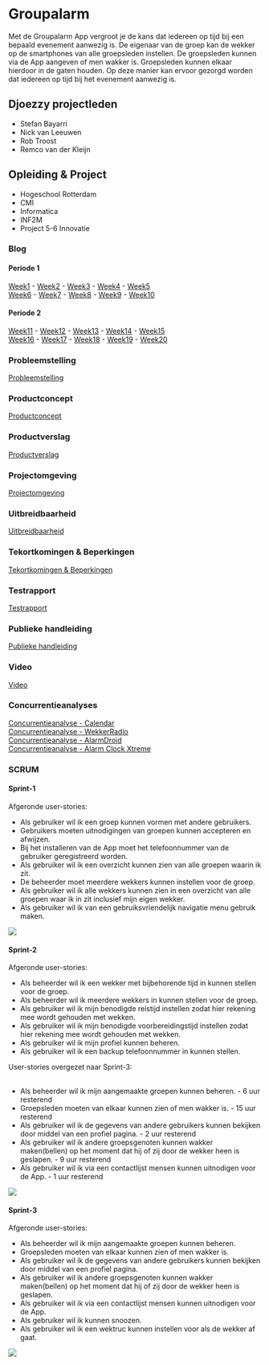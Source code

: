 # Groupalarm #

Met de Groupalarm App vergroot je de kans dat iedereen op tijd bij een bepaald evenement aanwezig is. De eigenaar van de groep kan de wekker op de smartphones van alle groepsleden instellen. De groepsleden kunnen via de App aangeven of men wakker is. Groepsleden kunnen elkaar hierdoor in de gaten houden. Op deze manier kan ervoor gezorgd worden dat iedereen op tijd bij het evenement aanwezig is.

## Djoezzy projectleden ##

<ul>
<li>Stefan Bayarri</li>
<li>Nick van Leeuwen</li>
<li>Rob Troost</li>
<li>Remco van der Kleijn</li>
</ul>

## Opleiding & Project ##

<ul>
<li>Hogeschool Rotterdam</li>
<li>CMI</li>
<li>Informatica</li>
<li>INF2M</li>
<li>Project 5-6 Innovatie</li>
</ul>

### Blog ###
#### Periode 1 ####
[Week1](Week1.md) - [Week2](Week2.md) - [Week3](Week3.md) - [Week4](Week4.md) - [Week5](Week5.md)<br>
<a href='Week6.md'>Week6</a> - <a href='Week7.md'>Week7</a> - <a href='Week8.md'>Week8</a> - <a href='Week9.md'>Week9</a> - <a href='Week10.md'>Week10</a>

<h4>Periode 2</h4>

<a href='Week11.md'>Week11</a> - <a href='Week12.md'>Week12</a> - <a href='Week13.md'>Week13</a> - <a href='Week14.md'>Week14</a> - <a href='Week15.md'>Week15</a><br>
<a href='Week16.md'>Week16</a> - <a href='Week17.md'>Week17</a> - <a href='Week18.md'>Week18</a> - <a href='Week19.md'>Week19</a> - <a href='Week20.md'>Week20</a>

<h3>Probleemstelling</h3>
<a href='http://www.remcovdk.com/groupalarm/documentatie/Probleemstelling/GroupAlarm_Probleemstelling.pdf'>Probleemstelling</a>

<h3>Productconcept</h3>
<a href='http://www.remcovdk.com/groupalarm/documentatie/Productconcept/GroupAlarm_Productconcept.pdf'>Productconcept</a>

<h3>Productverslag</h3>
<a href='http://www.remcovdk.com/groupalarm/documentatie/Productverslag/GroupAlarm_Productverslag.pdf'>Productverslag</a>

<h3>Projectomgeving</h3>
<a href='http://www.remcovdk.com/groupalarm/documentatie/Projectomgeving/GroupAlarm_Projectomgeving.pdf'>Projectomgeving</a>

<h3>Uitbreidbaarheid</h3>
<a href='http://www.remcovdk.com/groupalarm/documentatie/Uitbreidbaarheid/GroupAlarm_Uitbreidbaarheid.pdf'>Uitbreidbaarheid</a>

<h3>Tekortkomingen & Beperkingen</h3>
<a href='http://www.remcovdk.com/groupalarm/documentatie/Tekortkomingen_Beperkingen/GroupAlarm_Tekortkomingen_Beperkingen.pdf'>Tekortkomingen &amp; Beperkingen</a>

<h3>Testrapport</h3>
<a href='http://www.remcovdk.com/groupalarm/documentatie/Testrapport/GroupAlarm_Testrapport.pdf'>Testrapport</a>

<h3>Publieke handleiding</h3>
<a href='http://www.remcovdk.com/groupalarm/documentatie/Handleiding/GroupAlarm_Publieke_Handleiding.pdf'>Publieke handleiding</a>

<h3>Video</h3>
<a href='http://www.remcovdk.com/groupalarm/documentatie/Video/GroupAlarm_Video.wmv'>Video</a>

<h3>Concurrentieanalyses</h3>
<a href='http://www.remcovdk.com/groupalarm/documentatie/Concurrentieanalyses/GroupAlarm_Concurrentieanalyse_Calendar.pdf'>Concurrentieanalyse - Calendar</a><br>
<a href='http://www.remcovdk.com/groupalarm/documentatie/Concurrentieanalyses/GroupAlarm_Concurrentieanalyse_WekkerRadio.pdf'>Concurrentieanalyse - WekkerRadio</a><br>
<a href='http://www.remcovdk.com/groupalarm/documentatie/Concurrentieanalyses/GroupAlarm_Concurrentieanalyse_AlarmDroid.pdf'>Concurrentieanalyse - AlarmDroid</a><br>
<a href='http://www.remcovdk.com/groupalarm/documentatie/Concurrentieanalyses/GroupAlarm_Concurrentieanalyse_AlarmClockXtreme.pdf'>Concurrentieanalyse - Alarm Clock Xtreme</a>

<h3>SCRUM</h3>
<h4>Sprint-1</h4>

Afgeronde user-stories:<br>
<ul>
<li>Als gebruiker wil ik een groep kunnen vormen met andere gebruikers.</li>
<li>Gebruikers moeten uitnodigingen van groepen kunnen accepteren en afwijzen.</li>
<li>Bij het installeren van de App moet het telefoonnummer van de gebruiker geregistreerd worden.</li>
<li>Als gebruiker wil ik een overzicht kunnen zien van alle groepen waarin ik zit.</li>
<li>De beheerder moet meerdere wekkers kunnen instellen voor de groep.</li>
<li>Als gebruiker wil ik alle wekkers kunnen zien in een overzicht van alle groepen waar ik in zit inclusief mijn eigen wekker.</li>
<li>Als gebruiker wil ik van een gebruiksvriendelijk navigatie menu gebruik maken.</li>
</ul>

<img src='http://remcovdk.com/groupalarm/documentatie/Sprints/sprint_1.png' />

<h4>Sprint-2</h4>

Afgeronde user-stories:<br>
<ul>
<li>Als beheerder wil ik een wekker met bijbehorende tijd in kunnen stellen voor de groep.</li>
<li>Als beheerder wil ik meerdere wekkers in kunnen stellen voor de groep.</li>
<li>Als gebruiker wil ik mijn benodigde reistijd instellen zodat hier rekening mee wordt gehouden met wekken.</li>
<li>Als gebruiker wil ik mijn benodigde voorbereidingstijd instellen zodat hier rekening mee wordt gehouden met wekken.</li>
<li>Als gebruiker wil ik mijn profiel kunnen beheren.</li>
<li>Als gebruiker wil ik een backup telefoonnummer in kunnen stellen.</li>
</ul>

User-stories overgezet naar Sprint-3:<br>
<br>
<ul>
<li>Als beheerder wil ik mijn aangemaakte groepen kunnen beheren. - 6 uur resterend</li>
<li>Groepsleden moeten van elkaar kunnen zien of men wakker is. - 15 uur resterend</li>
<li>Als gebruiker wil ik de gegevens van andere gebruikers kunnen bekijken door middel van een profiel pagina. - 2 uur resterend</li>
<li>Als gebruiker wil ik andere groepsgenoten kunnen wakker maken(bellen) op het moment dat hij of zij door de wekker heen is geslapen. - 9 uur resterend</li>
<li>Als gebruiker wil ik via een contactlijst mensen kunnen uitnodigen voor de App. - 1 uur resterend</li>
</ul>

<img src='http://remcovdk.com/groupalarm/documentatie/Sprints/sprint_2.png' />

<h4>Sprint-3</h4>

Afgeronde user-stories:<br>
<ul>
<li>Als beheerder wil ik mijn aangemaakte groepen kunnen beheren.</li>
<li>Groepsleden moeten van elkaar kunnen zien of men wakker is.</li>
<li>Als gebruiker wil ik de gegevens van andere gebruikers kunnen bekijken door middel van een profiel pagina.</li>
<li>Als gebruiker wil ik andere groepsgenoten kunnen wakker maken(bellen) op het moment dat hij of zij door de wekker heen is geslapen.</li>
<li>Als gebruiker wil ik via een contactlijst mensen kunnen uitnodigen voor de App.</li>
<li>Als gebruiker wil ik kunnen snoozen.</li>
<li>Als gebruiker wil ik een wektruc kunnen instellen voor als de wekker af gaat.</li>
</ul>

<img src='http://remcovdk.com/groupalarm/documentatie/Sprints/sprint_3.png' />